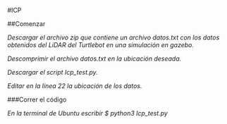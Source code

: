 #ICP

##Comenzar 

_Descargar el archivo zip que contiene un archivo datos.txt con los datos obtenidos del LiDAR del Turtlebot en una simulación en gazebo._

_Descomprimir el archivo datos.txt en la ubicación deseada._

_Descargar el script Icp_test.py._

_Editar en la línea 22 la ubicación de los datos._

###Correr el código

_En la terminal de Ubuntu escribir $ python3 Icp_test.py_
